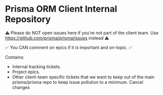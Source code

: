# Prisma ORM Client Internal Repository

⚠️ Please do NOT open issues here if you're not part of the client team. Use https://github.com/prisma/prisma/issues instead ⚠️

✅ You CAN comment on epics if it is important and on-topic. ✅

Contains:
- Internal tracking tickets.
- Project epics.
- Other client-team specific tickets that we want to keep out of the main prisma/prisma repo to keep issue pollution to a minimum.
Cancel changes
